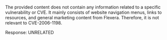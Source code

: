 The provided content does not contain any information related to a specific vulnerability or CVE. It mainly consists of website navigation menus, links to resources, and general marketing content from Flexera. Therefore, it is not relevant to CVE-2006-1198.

Response: UNRELATED